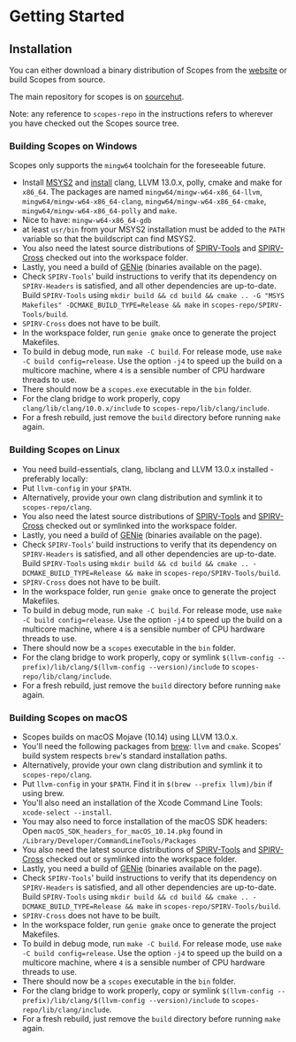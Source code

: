 <style type="text/css" rel="stylesheet">
body { counter-reset: chapter 2; }
</style>

Getting Started
===============

Installation
------------

You can either download a binary distribution of Scopes from the
[website](http://scopes.rocks) or build Scopes from source.

The main repository for scopes is on
[sourcehut](https://hg.sr.ht/~duangle/scopes).

Note: any reference to `scopes-repo` in the instructions refers to wherever
you have checked out the Scopes source tree.

### Building Scopes on Windows ###

Scopes only supports the `mingw64` toolchain for the foreseeable future.

* Install [MSYS2](http://msys2.github.io) and
  [install](https://github.com/valtron/llvm-stuff/wiki/Build-LLVM-with-MSYS2)
  clang, LLVM 13.0.x, polly, cmake and make for `x86_64`. The packages are
  named `mingw64/mingw-w64-x86_64-llvm`, `mingw64/mingw-w64-x86_64-clang`,
  `mingw64/mingw-w64-x86_64-cmake`, `mingw64/mingw-w64-x86_64-polly`
  and `make`.
* Nice to have: `mingw-w64-x86_64-gdb`
* at least `usr/bin` from your MSYS2 installation must be added to the
  `PATH` variable so that the buildscript can find MSYS2.
* You also need the latest source distributions of
  [SPIRV-Tools](https://github.com/KhronosGroup/SPIRV-Tools) and
  [SPIRV-Cross](https://github.com/KhronosGroup/SPIRV-Cross) checked out
  into the workspace folder.
* Lastly, you need a build of [GENie](https://github.com/bkaradzic/GENie)
  (binaries available on the page).
* Check `SPIRV-Tools`' build instructions to verify that its dependency on
  `SPIRV-Headers` is satisfied, and all other dependencies are up-to-date.
  Build `SPIRV-Tools` using
  `mkdir build && cd build && cmake .. -G "MSYS Makefiles"
  -DCMAKE_BUILD_TYPE=Release && make` in `scopes-repo/SPIRV-Tools/build`.
* `SPIRV-Cross` does not have to be built.
* In the workspace folder, run `genie gmake` once to generate the project
  Makefiles.
* To build in debug mode, run `make -C build`. For release mode, use
  `make -C build config=release`. Use the option `-j4` to speed up the
  build on a multicore machine, where `4` is a sensible number of CPU
  hardware threads to use.
* There should now be a `scopes.exe` executable in the `bin` folder.
* For the clang bridge to work properly, copy
  `clang/lib/clang/10.0.x/include` to `scopes-repo/lib/clang/include`.
* For a fresh rebuild, just remove the `build` directory before running
  `make` again.

### Building Scopes on Linux ###

* You need build-essentials, clang, libclang and LLVM 13.0.x installed -
  preferably locally:
* Put `llvm-config` in your `$PATH`.
* Alternatively, provide your own clang distribution and symlink it to
  `scopes-repo/clang`.
* You also need the latest source distributions of
  [SPIRV-Tools](https://github.com/KhronosGroup/SPIRV-Tools) and
  [SPIRV-Cross](https://github.com/KhronosGroup/SPIRV-Cross) checked out or
  symlinked into the workspace folder.
* Lastly, you need a build of [GENie](https://github.com/bkaradzic/GENie)
  (binaries available on the page).
* Check `SPIRV-Tools`' build instructions to verify that its dependency on
  `SPIRV-Headers` is satisfied, and all other dependencies are up-to-date.
  Build `SPIRV-Tools` using
  `mkdir build && cd build && cmake .. -DCMAKE_BUILD_TYPE=Release && make`
  in `scopes-repo/SPIRV-Tools/build`.
* `SPIRV-Cross` does not have to be built.
* In the workspace folder, run `genie gmake` once to generate the project
  Makefiles.
* To build in debug mode, run `make -C build`. For release mode, use
  `make -C build config=release`. Use the option `-j4` to speed up the
  build on a multicore machine, where `4` is a sensible number of CPU
  hardware threads to use.
* There should now be a `scopes` executable in the `bin` folder.
* For the clang bridge to work properly, copy or symlink
  `$(llvm-config --prefix)/lib/clang/$(llvm-config --version)/include` to
  `scopes-repo/lib/clang/include`.
* For a fresh rebuild, just remove the `build` directory before running
  `make` again.

### Building Scopes on macOS ###

* Scopes builds on macOS Mojave (10.14) using LLVM 13.0.x.
* You'll need the following packages from [brew](https://brew.sh/): `llvm`
  and `cmake`. Scopes' build system respects `brew`'s standard installation
  paths.
* Alternatively, provide your own clang distribution and symlink it to
  `scopes-repo/clang`.
* Put `llvm-config` in your `$PATH`. Find it in `$(brew --prefix llvm)/bin`
  if using brew.
* You'll also need an installation of the Xcode Command Line Tools:
  `xcode-select --install`.
* You may also need to force installation of the macOS SDK headers:
  Open `macOS_SDK_headers_for_macOS_10.14.pkg` found in
  `/Library/Developer/CommandLineTools/Packages`
* You also need the latest source distributions of
  [SPIRV-Tools](https://github.com/KhronosGroup/SPIRV-Tools) and
  [SPIRV-Cross](https://github.com/KhronosGroup/SPIRV-Cross) checked out or
  symlinked into the workspace folder.
* Lastly, you need a build of [GENie](https://github.com/bkaradzic/GENie)
  (binaries available on the page).
* Check `SPIRV-Tools`' build instructions to verify that its dependency on
  `SPIRV-Headers` is satisfied, and all other dependencies are up-to-date.
  Build `SPIRV-Tools` using
  `mkdir build && cd build && cmake .. -DCMAKE_BUILD_TYPE=Release && make`
  in `scopes-repo/SPIRV-Tools/build`.
* `SPIRV-Cross` does not have to be built.
* In the workspace folder, run `genie gmake` once to generate the project
  Makefiles.
* To build in debug mode, run `make -C build`. For release mode, use
  `make -C build config=release`. Use the option `-j4` to speed up the
  build on a multicore machine, where `4` is a sensible number of CPU
  hardware threads to use.
* There should now be a `scopes` executable in the `bin` folder.
* For the clang bridge to work properly, copy or symlink
  `$(llvm-config --prefix)/lib/clang/$(llvm-config --version)/include` to
  `scopes-repo/lib/clang/include`.
* For a fresh rebuild, just remove the `build` directory before running
  `make` again.
